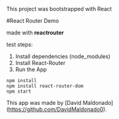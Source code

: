 This project was bootstrapped with React

#React Router Demo

made with **reactrouter**

test steps:


1. Install dependencies (node_modules)
2. Install React-Router 
3. Run the App

```
npm install
npm install react-router-dom
npm start

```
This app was made by [David Maldonado] (https://github.com/DavidMaldonado0).


